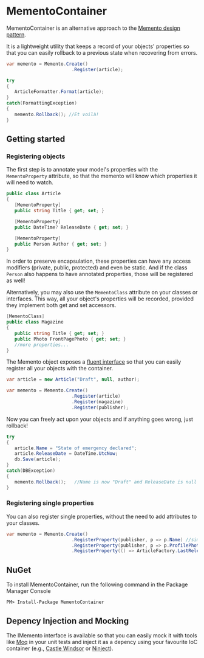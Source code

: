 # MementoContainer

MementoContainer is an alternative approach to the [Memento design pattern](http://paginas.fe.up.pt/~aaguiar/as/gof/hires/pat5ffso.htm).

It is a lightweight utility that keeps a record of your objects' properties so that you can easily rollback to a previous state when recovering from errors.

```csharp
var memento = Memento.Create()
                        .Register(article);

try
{
   ArticleFormatter.Format(article);
}
catch(FormattingException)
{
   memento.Rollback(); //Et voilà!
}

```

## Getting started

### Registering objects

The first step is to annotate your model's properties with the `MementoProperty` attribute, so that the memento will know which properties it will need to watch.

```csharp
public class Article
{
   [MementoProperty]
   public string Title { get; set; }

   [MementoProperty]
   public DateTime? ReleaseDate { get; set; }

   [MementoProperty]
   public Person Author { get; set; }
}
```

In order to preserve encapsulation, these properties can have any access modifiers (private, public, protected) and even be static.
And if the class `Person` also happens to have annotated properties, those will be registered as well!

Alternatively, you may also use the `MementoClass` attribute on your classes or interfaces.
This way, all your object's properties will be recorded, provided they implement both get and set accessors.
```csharp
[MementoClass]
public class Magazine
{
   public string Title { get; set; }
   public Photo FrontPagePhoto { get; set; }
   //more properties...
}
```

The Memento object exposes a [fluent interface](http://www.martinfowler.com/bliki/FluentInterface.html) so that you can easily register all your objects with the container.

```csharp
var article = new Article("Draft", null, author);

var memento = Memento.Create()
                        .Register(article)
                        .Register(magazine)
                        .Register(publisher);
```

Now you can freely act upon your objects and if anything goes wrong, just rollback!

```csharp
try
{
   article.Name = "State of emergency declared";
   article.ReleaseDate = DateTime.UtcNow;
   db.Save(article);
}
catch(DBException)
{
   memento.Rollback();   //Name is now "Draft" and ReleaseDate is null
}
```

### Registering single properties

You can also register single properties, without the need to add attributes to your classes.

```csharp
var memento = Memento.Create()
                        .RegisterProperty(publisher, p => p.Name) //simple property
                        .RegisterProperty(publisher, p => p.ProfilePhoto.Description) //'deep' property
                        .RegisterProperty(() => ArticleFactory.LastReleaseDate) //static property
```



## NuGet
To install MementoContainer, run the following command in the Package Manager Console

```
PM> Install-Package MementoContainer
```

## Depency Injection and Mocking
The IMemento interface is available so that you can easily mock it with tools like [Moq](https://code.google.com/p/moq/) in your unit tests and inject it as a depency using your favourite IoC container (e.g., [Castle Windsor](http://docs.castleproject.org/Windsor.MainPage.ashx) or [Ninject](http://www.ninject.org/)).
